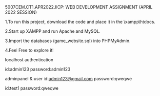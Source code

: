 5007CEM.CT1.APR2022.IICP: WEB DEVELOPMENT ASSIGNMENT (APRIL 2022 SESSION)

1.To run this project, download the code and place it in the \xampp\htdocs.  

2.Start up XAMPP and run Apache and MySQL.  

3.Import the databases (game_website.sql) into PHPMyAdmin.  

4.Feel Free to explore it!  



localhost authentication   

id:admin123
password:admin123

adminpanel & user
id:admin123@gmail.com
password:qweqwe

id:test1
password:qweqwe

